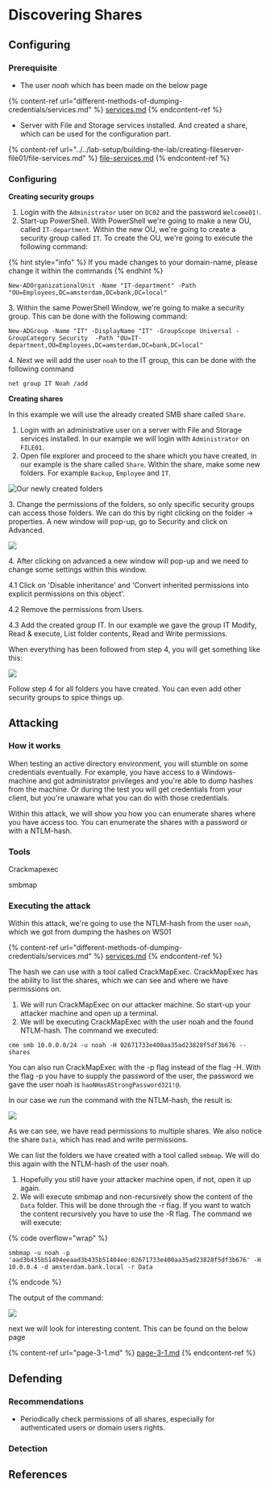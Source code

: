 # Discovering Shares

## Configuring

### Prerequisite&#x20;

* The user _noah_ which has been made on the below page

{% content-ref url="different-methods-of-dumping-credentials/services.md" %}
[services.md](different-methods-of-dumping-credentials/services.md)
{% endcontent-ref %}

* Server with File and Storage services installed. And created a share, which can be used for the configuration part.

{% content-ref url="../../lab-setup/building-the-lab/creating-fileserver-file01/file-services.md" %}
[file-services.md](../../lab-setup/building-the-lab/creating-fileserver-file01/file-services.md)
{% endcontent-ref %}

### Configuring

**Creating security groups**

1. Login with the `Administrator` user on `DC02` and the password `Welcome01!`.&#x20;
2. Start-up PowerShell. With PowerShell we're going to make a new OU, called `IT-department`_._ Within the new OU, we're going to create a security group called `IT`_._ To create the OU, we're going to execute the following command:

{% hint style="info" %}
If you made changes to your domain-name, please change it within the commands
{% endhint %}

```
New-ADOrganizationalUnit -Name "IT-department" -Path "OU=Employees,DC=amsterdam,DC=bank,DC=local"
```

3\. Within the same PowerShell Window, we're going to make a security group. This can be done with the following command:

```
New-ADGroup -Name "IT" -DisplayName "IT" -GroupScope Universal -GroupCategory Security  -Path "OU=IT-department,OU=Employees,DC=amsterdam,DC=bank,DC=local"
```

4\. Next we will add the user `noah` to the IT group, this can be done with the following command

```
net group IT Noah /add
```

**Creating shares**

In this example we will use the already created SMB share called `Share`.

1. Login with an administrative user on a server with File and Storage services installed. In our example we will login with `Administrator` on `FILE01`.
2. Open file explorer and proceed to the share which you have created, in our example is the share called `Share`. Within the share, make some new folders. For example `Backup`, `Employee` and `IT`.

![Our newly created folders](<../../.gitbook/assets/image (31).png>)

3\. Change the permissions of the folders, so only specific security groups can access those folders. We can do this by right clicking on the folder -> properties. A new window will pop-up, go to Security and click on Advanced.

![](<../../.gitbook/assets/image (32).png>)

4\. After clicking on advanced a new window will pop-up and we need to change some settings within this window.

4.1 Click on 'Disable inheritance' and 'Convert inherited permissions into explicit permissions on this object'.

4.2 Remove the permissions from Users.

4.3 Add the created group IT. In our example we gave the group IT Modify, Read & execute, List folder contents, Read and Write permissions.

When everything has been followed from step 4, you will get something like this:

![](../../.gitbook/assets/image.png)

Follow step 4 for all folders you have created. You can even add other security groups to spice things up.



## Attacking

### How it works

When testing an active directory environment, you will stumble on some credentials eventually. For example, you have access to a Windows-machine and got administrator privileges and you're able to dump hashes from the machine. Or during the test you will get credentials from your client, but you're unaware what you can do with those credentials.

Within this attack, we will show you how you can enumerate shares where you have access too. You can enumerate the shares with a password or with a NTLM-hash.

### Tools

Crackmapexec

smbmap

### Executing the attack

Within this attack, we're going to use the NTLM-hash from the user `noah`, which we got from dumping the hashes on WS01

{% content-ref url="different-methods-of-dumping-credentials/services.md" %}
[services.md](different-methods-of-dumping-credentials/services.md)
{% endcontent-ref %}

The hash we can use with a tool called CrackMapExec. CrackMapExec has the ability to list the shares, which we can see and where we have permissions on.

1. We will run CrackMapExec on our attacker machine. So start-up your attacker machine and open up a terminal.
2. We will be executing CrackMapExec with the user noah and the found NTLM-hash. The command we executed:

```
cme smb 10.0.0.0/24 -u noah -H 02671733e400aa35ad23828f5df3b676 --shares
```

You can also run CrackMapExec with the -p flag instead of the flag -H. With the flag -p you have to supply the password of the user, the password we gave the user noah is `haoNHasAStrongPassword321!@`.

In our case we run the command with the NTLM-hash, the result is:

![](<../../.gitbook/assets/image (35).png>)

As we can see, we have read permissions to multiple shares. We also notice the share `Data`, which has read and write permissions.

We can list the folders we have created with a tool called `smbmap`. We will do this again with the NTLM-hash of the user noah.

1. Hopefully you still have your attacker machine open, if not, open it up again.
2. We will execute smbmap and non-recursively show the content of the `Data` folder. This will be done through the -r flag. If you want to watch the content recursively you have to use the -R flag. The command we will execute:

{% code overflow="wrap" %}
```
smbmap -u noah -p 'aad3b435b51404eeaad3b435b51404ee:02671733e400aa35ad23828f5df3b676' -H 10.0.0.4 -d amsterdam.bank.local -r Data
```
{% endcode %}

The output of the command:

![](<../../.gitbook/assets/image (2).png>)

next we will look for interesting content. This can be found on the below page

{% content-ref url="page-3-1.md" %}
[page-3-1.md](page-3-1.md)
{% endcontent-ref %}

## Defending

### Recommendations

* Periodically check permissions of all shares, especially for authenticated users or domain users rights.

### Detection



## References

